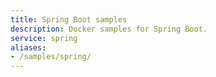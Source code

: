 ```yaml
---
title: Spring Boot samples
description: Docker samples for Spring Boot.
service: spring
aliases:
- /samples/spring/
---
```

